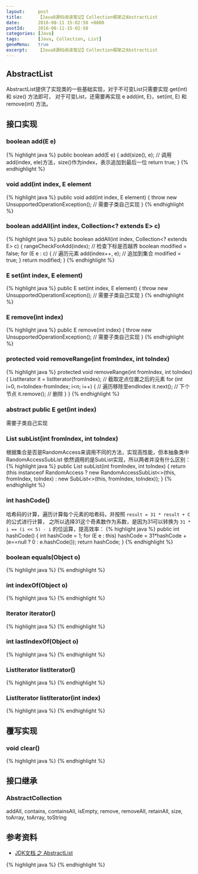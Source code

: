 ```yaml
---
layout:     post
title:      【Java8源码阅读笔记】Collection框架之AbstractList
date:       2016-08-11 15:02:58 +0800
postId:     2016-08-11-15-02-58
categories: [Java]
tags:       [Java, Collection, List]
geneMenu:   true
excerpt:    【Java8源码阅读笔记】Collection框架之AbstractList
---
```


## AbstractList
AbstractList提供了实现类的一些基础实现，对于不可变List只需要实现 get(int) 和 size() 方法即可，
对于可变List，还需要再实现 e add(int, E)，set(int, E) 和 remove(int) 方法。

## 接口实现

### boolean add(E e)
{% highlight java %}
public boolean add(E e) {
    add(size(), e); // 调用 add(index, ele)方法，size()作为index，表示追加到最后一位
    return true;
}
{% endhighlight %}


### void add(int index, E element
{% highlight java %}
public void add(int index, E element) {
    throw new UnsupportedOperationException();  // 需要子类自己实现
}
{% endhighlight %}



### boolean addAll(int index, Collection<? extends E> c)
{% highlight java %}
public boolean addAll(int index, Collection<? extends E> c) {
    rangeCheckForAdd(index);    // 检查下标是否越界
    boolean modified = false;
    for (E e : c) {             // 遍历元素
        add(index++, e);        // 追加到集合
        modified = true;
    }
    return modified;
}
{% endhighlight %}

### E set(int index, E element)
{% highlight java %}
public E set(int index, E element) {
    throw new UnsupportedOperationException();  // 需要子类自己实现
}
{% endhighlight %}

### E remove(int index)
{% highlight java %}
public E remove(int index) {
    throw new UnsupportedOperationException();  // 需要子类自己实现
}
{% endhighlight %}

### protected void removeRange(int fromIndex, int toIndex)
{% highlight java %}
protected void removeRange(int fromIndex, int toIndex) {
    ListIterator<E> it = listIterator(fromIndex);   // 截取定点位置之后的元素
    for (int i=0, n=toIndex-fromIndex; i<n; i++) {  // 遍历移除至endIndex
        it.next();      // 下个节点
        it.remove();    // 删除
    }
}
{% endhighlight %}

### abstract public E get(int index)
需要子类自己实现

### List<E> subList(int fromIndex, int toIndex)
根据集合是否是RandomAccess来调用不同的方法，实现高性能，但本抽象类中RandomAccessSubList
依然调用的是SubList实现，所以两者并没有什么区别：
{% highlight java %}
public List<E> subList(int fromIndex, int toIndex) {
    return (this instanceof RandomAccess ?
            new RandomAccessSubList<>(this, fromIndex, toIndex) :
            new SubList<>(this, fromIndex, toIndex));
}
{% endhighlight %}

### int hashCode()
哈希码的计算，遍历计算每个元素的哈希码，并按照 `result = 31 * result + C` 的公式进行计算，
之所以选择31这个奇素数作为系数，是因为31可以转换为 `31 * i == (i << 5) - i` 的位运算，提高效率：
{% highlight java %}
public int hashCode() {
    int hashCode = 1;
    for (E e : this)
        hashCode = 31*hashCode + (e==null ? 0 : e.hashCode());
    return hashCode;
}
{% endhighlight %}

### boolean equals(Object o)
{% highlight java %}
{% endhighlight %}

### int indexOf(Object o)
{% highlight java %}
{% endhighlight %}

### Iterator<E> iterator()
{% highlight java %}
{% endhighlight %}

### int lastIndexOf(Object o)
{% highlight java %}
{% endhighlight %}

### ListIterator<E> listIterator()
{% highlight java %}
{% endhighlight %}

### ListIterator<E> listIterator(int index)
{% highlight java %}
{% endhighlight %}

## 覆写实现

### void clear()
{% highlight java %}
{% endhighlight %}


## 接口继承

### AbstractCollection

addAll, contains, containsAll, isEmpty, remove, removeAll, retainAll, size, toArray, toArray, toString

## 参考资料

* [JDK文档 之 AbstractList](https://docs.oracle.com/javase/8/docs/api/java/util/AbstractList.html)

{% highlight java %}
{% endhighlight %}
